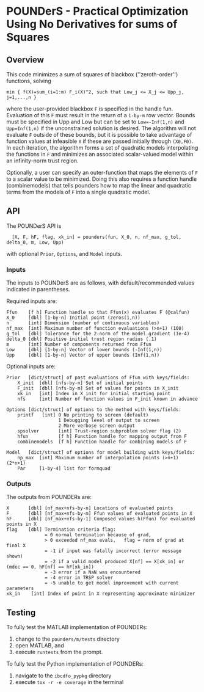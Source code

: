 # POUNDerS - Practical Optimization Using No Derivatives for sums of Squares

## Overview

This code minimizes a sum of squares of blackbox (''zeroth-order'') functions, solving

````
min { f(X)=sum_(i=1:m) F_i(X)^2, such that Low_j <= X_j <= Upp_j, j=1,...,n }
````

where the user-provided blackbox `F` is specified in the handle fun. Evaluation
of this `F` must result in the return of a `1-by-m` row vector. Bounds must be
specified in Upp and Low but can be set to `Low=-Inf(1,n)` and `Upp=Inf(1,n)` if the
unconstrained solution is desired. The algorithm will not evaluate `F`
outside of these bounds, but it is possible to take advantage of function
values at infeasible `X` if these are passed initially through `(X0,F0)`.
In each iteration, the algorithm forms a set of quadratic models interpolating the
functions in `F` and minimizes an associated scalar-valued model within an
infinity-norm trust region.

Optionally, a user can specify an outer-function that maps the elements
of `F` to a scalar value to be minimized. Doing this also requires a function
handle (combinemodels) that tells pounders how to map the linear and
quadratic terms from the models of `F` into a single quadratic model.

## API
The POUNDerS API is

````
  [X, F, hF, flag, xk_in] = pounders(fun, X_0, n, nf_max, g_tol, delta_0, m, Low, Upp)
````
with optional `Prior`, `Options`, and `Model` inputs.

### Inputs
The inputs to POUNDerS are as follows, with default/recommended values
indicated in parentheses.

Required inputs are:
````
Ffun    [f h] Function handle so that Ffun(x) evaluates F (@calfun)
X_0     [dbl] [1-by-n] Initial point (zeros(1,n))
n       [int] Dimension (number of continuous variables)
nf_max  [int] Maximum number of function evaluations (>n+1) (100)
g_tol   [dbl] Tolerance for the 2-norm of the model gradient (1e-4)
delta_0 [dbl] Positive initial trust region radius (.1)
m       [int] Number of components returned from Ffun
Low     [dbl] [1-by-n] Vector of lower bounds (-Inf(1,n))
Upp     [dbl] [1-by-n] Vector of upper bounds (Inf(1,n))
````
Optional inputs are:
````
Prior   [dict/struct] of past evaluations of Ffun with keys/fields:
    X_init  [dbl] [nfs-by-n] Set of initial points
    F_init  [dbl] [nfs-by-m] Set of values for points in X_init
    xk_in   [int] Index in X_init for initial starting point
    nfs     [int] Number of function values in F_init known in advance

Options [dict/struct] of options to the method with keys/fields:
    printf   [int] 0 No printing to screen (default)
                   1 Debugging level of output to screen
                   2 More verbose screen output
    spsolver       [int] Trust-region subproblem solver flag (2)
    hfun           [f h] Function handle for mapping output from F
    combinemodels  [f h] Function handle for combining models of F

Model   [dict/struct] of options for model building with keys/fields:
    np_max  [int] Maximum number of interpolation points (>n+1) (2*n+1)
    Par     [1-by-4] list for formquad
````


### Outputs
The outputs from POUNDERs are:
````
X       [dbl] [nf_max+nfs-by-n] Locations of evaluated points
F       [dbl] [nf_max+nfs-by-m] Ffun values of evaluated points in X
hF      [dbl] [nf_max+nfs-by-1] Composed values h(Ffun) for evaluated points in X
flag    [dbl] Termination criteria flag:
              = 0 normal termination because of grad,
              > 0 exceeded nf_max evals,   flag = norm of grad at final X
              = -1 if input was fatally incorrect (error message shown)
              = -2 if a valid model produced X[nf] == X[xk_in] or (mdec == 0, hF[nf] == hF[xk_in])
              = -3 error if a NaN was encountered
              = -4 error in TRSP solver
              = -5 unable to get model improvement with current parameters
xk_in    [int] Index of point in X representing approximate minimizer
````

## Testing

To fully test the MATLAB implementation of POUNDERs:

   1. change to the `pounders/m/tests` directory
   2. open MATLAB, and
   3. execute `runtests` from the prompt.

To fully test the Python implementation of POUNDERs:

   1. navigate to the `ibcdfo_pypkg` directory
   2. execute `tox -r -e coverage` in the terminal
